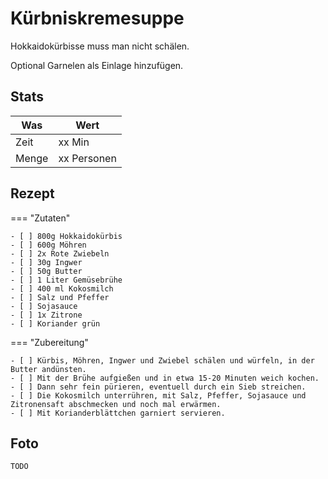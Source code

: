 # Kürbniskremesuppe

Hokkaidokürbisse muss man nicht schälen.

Optional Garnelen als Einlage hinzufügen.

## Stats

| Was   | Wert        |
|-------|-------------|
| Zeit  | xx Min      |
| Menge | xx Personen |

## Rezept

=== "Zutaten"

    - [ ] 800g Hokkaidokürbis
    - [ ] 600g Möhren
    - [ ] 2x Rote Zwiebeln
    - [ ] 30g Ingwer
    - [ ] 50g Butter
    - [ ] 1 Liter Gemüsebrühe
    - [ ] 400 ml Kokosmilch
    - [ ] Salz und Pfeffer
    - [ ] Sojasauce
    - [ ] 1x Zitrone
    - [ ] Koriander grün

=== "Zubereitung"

    - [ ] Kürbis, Möhren, Ingwer und Zwiebel schälen und würfeln, in der Butter andünsten.
    - [ ] Mit der Brühe aufgießen und in etwa 15-20 Minuten weich kochen.
    - [ ] Dann sehr fein pürieren, eventuell durch ein Sieb streichen.
    - [ ] Die Kokosmilch unterrühren, mit Salz, Pfeffer, Sojasauce und Zitronensaft abschmecken und noch mal erwärmen.
    - [ ] Mit Korianderblättchen garniert servieren.

## Foto

    TODO
